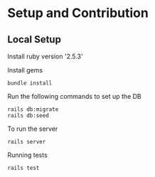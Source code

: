 # Setup and Contribution

## Local Setup

Install ruby version '2.5.3'

Install gems
```
bundle install
```

Run the following commands to set up the DB 
```
rails db:migrate
rails db:seed
```

To run the server
```
rails server
```

Running tests
```
rails test
```
